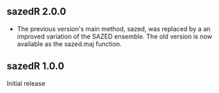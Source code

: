 sazedR 2.0.0
----------------------------------------------------------------

* The previous version's main method, sazed, was replaced by a 
  an improved variation of the SAZED ensemble. The old version
  is now available as the sazed.maj function.


sazedR 1.0.0
----------------------------------------------------------------

Initial release
